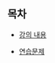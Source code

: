 ## 목차
* [강의 내용](https://github.com/gerherh/TIL/tree/master/Deep_learning_based_AI_engineering/%EB%8D%B0%EC%9D%B4%ED%84%B0%20%EC%88%98%EC%A7%91/%EA%B0%95%EC%9D%98%EC%9E%90%EB%A3%8C)

* [연습문제](https://github.com/gerherh/TIL/tree/master/Deep_learning_based_AI_engineering/%EB%8D%B0%EC%9D%B4%ED%84%B0%20%EC%88%98%EC%A7%91/%EC%97%B0%EC%8A%B5%EB%AC%B8%EC%A0%9C)

  

  




